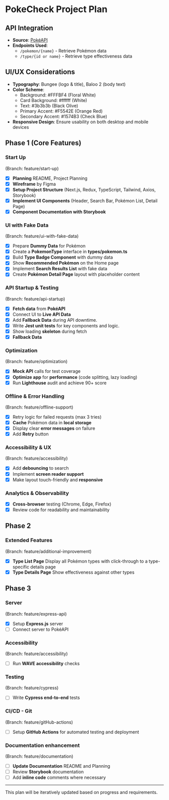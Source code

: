 # PokeCheck Project Plan
## API Integration
- **Source**: [PokéAPI](https://pokeapi.co)
- **Endpoints Used**:
  - `/pokemon/{name}` - Retrieve Pokémon data
  - `/type/{id or name}` - Retrieve type effectiveness data

## UI/UX Considerations
- **Typography**: Bungee (logo & title), Baloo 2 (body text)
- **Color Scheme**:
  - Background: #FFFBF4 (Floral White)
  - Card Background: #ffffff (White)
  - Text: #3b3b3b (Black Olive)
  - Primary Accent: #F5542E (Orange Red)
  - Secondary Accent: #1574B3 (Check Blue)  
- **Responsive Design**: Ensure usability on both desktop and mobile devices

## Phase 1 (Core Features)
### Start Up
(Branch: feature/start-up)
- [X] **Planning** README, Project Planning
- [X] **Wireframe** by Figma
- [X] **Setup Project Structure** (Next.js, Redux, TypeScript, Tailwind, Axios, Storybook)
- [X] **Implement UI Components** (Header, Search Bar, Pokémon List, Detail Page)
- [X] **Component Documentation with Storybook**
### UI with Fake Data
(Branch: feature/ui-with-fake-data)
- [X] Prepare **Dummy Data** for Pokémon
- [X] Create a **PokemonType** interface in **types/pokemon.ts**
- [X] Build **Type Badge Component** with dummy data
- [X] Show **Recommended Pokémon** on the Home page
- [X] Implement **Search Results List** with fake data
- [X] Create **Pokémon Detail Page** layout with placeholder content

### API Startup & Testing
(Branch: feature/api-startup)
- [X] **Fetch data** from **PokéAPI**
- [X] Connect UI to **Live API Data**
- [X] Add **Fallback Data** during API downtime.
- [X] Write **Jest unit tests** for key components and logic.
- [X] Show loading **skeleton** during fetch
- [X] **Fallback Data**

### Optimization
(Branch: feature/optimization)
- [X] **Mock API** calls for test coverage
- [X] **Optimize app** for **performance** (code splitting, lazy loading)
- [x] Run **Lighthouse** audit and achieve 90+ score

### Offline & Error Handling
(Branch: feature/offline-support)
- [X] Retry logic for failed requests (max 3 tries)
- [X] **Cache** Pokémon data in **local storage**
- [X] Display clear **error messages** on failure
- [X] Add **Retry** button

### Accessibility & UX
(Branch: feature/accessibility)
- [X] Add **debouncing** to search
- [X] Implement **screen reader support**
- [X] Make layout touch-friendly and **responsive**

### Analytics & Observability
- [X] **Cross-browser** testing (Chrome, Edge, Firefox)
- [X] Review code for readability and maintainability

## Phase 2
### Extended Features
(Branch: feature/additional-improvement)
- [X] **Type List Page** Display all Pokémon types with click-through to a type-specific details page
- [X] **Type Details Page** Show effectiveness against other types

## Phase 3 

### Server
(Branch: feature/express-api)
- [X] Setup **Express.js** server
- [ ] Connect server to PokéAPI

### Accessibility
(Branch: feature/accessibility)
- [ ] Run **WAVE accessibility** checks

### Testing
(Branch: feature/cypress)
- [ ] Write **Cypress end-to-end** tests

### CI/CD - Git
(Branch: feature/gitHub-actions)
  - [ ] Setup **GitHub Actions** for automated testing and deployment

### Documentation enhancement
(Branch: feature/documentation)
- [ ] **Update Documentation** README and Planning
- [ ] Review **Storybook** documentation
- [ ] Add **inline code** comments where necessary

---

This plan will be iteratively updated based on progress and requirements.
